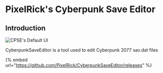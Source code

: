 # PixelRick's Cyberpunk Save Editor

## Introduction

![CPSE's Default UI](../../.gitbook/assets/CPSE\_UI.png)

CyberpunkSaveEditor is a tool used to edit Cyberpunk 2077 sav.dat files

{% embed url="https://github.com/PixelRick/CyberpunkSaveEditor/releases" %}
